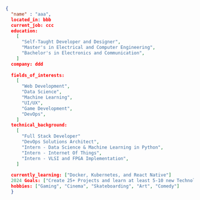 ```JSON
{
  "name" : "aaa",
  located_in: bbb
  current_job: ccc
  education:
    [
      "Self-Taught Developer and Designer",
      "Master's in Electrical and Computer Engineering",
      "Bachelor's in Electronics and Communication",
    ]
  company: ddd
  
  fields_of_interests:
    [
      "Web Development",
      "Data Science",
      "Machine Learning",
      "UI/UX",
      "Game Development",
      "DevOps",
    ]
  technical_background:
    [
      "Full Stack Developer"
      "DevOps Solutions Architect",
      "Intern - Data Science & Machine Learning in Python",
      "Intern - Internet Of Things",
      "Intern - VLSI and FPGA Implementation",
    ]
    
  currently_learning: ["Docker, Kubernetes, and React Native"]
  2024 Goals: ["Create 25+ Projects and learn at least 5-10 new Technologies."]
  hobbies: ["Gaming", "Cinema", "Skateboarding", "Art", "Comedy"]
  }
```

<!--
**kileo123/kileo123** is a ✨ _special_ ✨ repository because its `README.md` (this file) appears on your GitHub profile.

Here are some ideas to get you started:

- 🔭 I’m currently working on ...
- 🌱 I’m currently learning ...
- 👯 I’m looking to collaborate on ...
- 🤔 I’m looking for help with ...
- 💬 Ask me about ...
- 📫 How to reach me: ...
- 😄 Pronouns: ...
- ⚡ Fun fact: ...
-->
